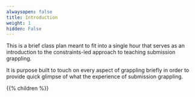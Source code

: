 ```yaml
---
alwaysopen: false
title: Introduction
weight: 1
hidden: False
---
```


This is a brief class plan meant to fit into a single hour that serves as an introduction to the constraints-led approach to teaching submission grappling.

It is purpose built to touch on every aspect of grappling briefly in order to provide quick glimpse of what the experience of submission grappling.

{{% children %}}